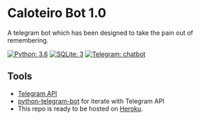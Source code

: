 # Caloteiro Bot 1.0

A telegram bot which has been designed to take the pain out of remembering.

[![Python: 3.6](https://img.shields.io/badge/Python-3.6-blue.svg)](https://www.python.org/)
[![SQLite: 3](https://img.shields.io/badge/SQLite-3.0-yellow.svg)](https://www.sqlite.org/index.html)
[![Telegram: chatbot](https://img.shields.io/badge/Telegram-chatbot-red.svg)](https://telegram.org/blog/bot-revolution)

## Tools

* [Telegram API](https://core.telegram.org/bots/api)
* [python-telegram-bot](https://github.com/python-telegram-bot/python-telegram-bot) for iterate with Telegram API
* This repo is ready to be hosted on [Heroku](https://github.com/python-telegram-bot/python-telegram-bot).
